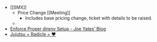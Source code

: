 - [[SMX]]
	- Price Change [[Meeting]]
		- Includes base pricing change, ticket with details to be raised.
	-
- [Enforce Proper direnv Setup - Joe Yates' Blog](https://joeyates.info/posts/enforce-proper-direnv-setup/)
- [Jujutsu + Radicle = ❤️](https://radicle.xyz/2025/08/14/jujutsu-with-radicle)
